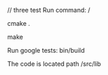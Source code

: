 // three test
Run command:
  /
  
  cmake .

  make

Run google tests:
  bin/build

The code is located path /src/lib
